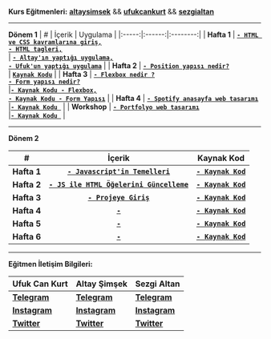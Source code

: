    

**Kurs Eğitmenleri:** [**altaysimsek**](https://github.com/altaysimsek) && [**ufukcankurt**](https://github.com/ufukcankurt) && [**sezgialtan**](https://github.com/Szqii)

  

---

  
**Dönem 1**
| # | İçerik | Uygulama |
|:-----:|:------:|:--------:|
| **Hafta 1** | [**`- HTML ve CSS kavramlarına giriş,`**<br>**`- HTML tagleri,`**<br>](_data/_documents/week_1/README.md) | **[`- Altay'ın yaptığı uygulama,`](https://codepen.io/asimsek/pen/mdMPGJg)**<br>**[`- Ufuk'un yaptığı uygulama`](https://codepen.io/ufukcankurt/pen/yLoVEYM?editors=1100)** |
| **Hafta 2** | [**`- Position yapısı nedir?`**<br>](_data/_documents/week_2/README.md) | [**`Kaynak Kodu`**](_data/_examples/week_2/) |
| **Hafta 3** | **[`- Flexbox nedir ?`<br>`- Form yapısı nedir?`<br>](_data/_documents/week_3/README.md)** |[**`- Kaynak Kodu - Flexbox,`**](_data/_examples/week_3/Flex) **<br>** [**`- Kaynak Kodu - Form Yapısı`**](_data/_examples/week_3/Form) |
| **Hafta 4** | **[`- Spotify anasayfa web tasarımı`<br>](_data/_documents/week_4/README.md)** |[**`- Kaynak Kodu `**](_data/_examples/week_4) |
| **Workshop** | **[`- Portfolyo web tasarımı`<br>](_data/_documents/workshop/README.md)** |[**`- Kaynak Kodu `**](_data/_examples/workshop) |


---
**Dönem 2**


| # | İçerik | Kaynak Kod |
|:-----:|:------:|:--------:|
| **Hafta 1** | [**`- Javascript'in Temelleri`**](_jsdata/_documents/week_1/README.md) | [**`- Kaynak Kod`**](_jsdata/_examples/week_1/)|
| **Hafta 2** | [**`- JS ile HTML Öğelerini Güncelleme`**]() | [**`- Kaynak Kod`**]() |
| **Hafta 3** | **[`- Projeye Giriş`]()** | [**`- Kaynak Kod`**]() |
| **Hafta 4** | **[`-`]()** | [**`- Kaynak Kod`**]() |
| **Hafta 5** | **[`-`]()** | [**`- Kaynak Kod`**]() |
| **Hafta 6** | **[`-`]()** | [**`- Kaynak Kod`**]() |

---

**Eğitmen İletişim Bilgileri:**

| **Ufuk Can Kurt** | **Altay Şimşek**  |  **Sezgi Altan**|
|--|--|--|
| [**Telegram**](https://t.me/ufukcankurt/) | [**Telegram**](https://t.me/altitans/) | [**Telegram**](https://t.me/devsezgi/) |
| [**Instagram**](https://www.instagram.com/ufukcankurt_/)| [**Instagram**](https://www.instagram.com/altay.simsekk/) | [**Instagram**](https://www.instagram.com/sezgi.dev/) |
| [**Twitter**](https://twitter.com/ufukcankurt_/) | [**Twitter**](https://twitter.com/altitans/) | [**Twitter**](https://twitter.com/altitans/) |